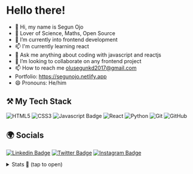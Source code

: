 # Hello there!

- 👋 Hi, my name is Segun Ojo
- 👀 Lover of Science, Maths, Open Source
- 🌱 I’m currently into frontend development
- 📫 I'm currently learning react
- 🌱 Ask me anything about coding with javascript and reactjs
- 💞️ I’m looking to collaborate on any frontend project
- 📫 How to reach me olusegunkd2017@gmail.com
- Portfolio: https://segunojo.netlify.app
- 😄 Pronouns: He/him

## ⚒ My Tech Stack
![HTML5](https://img.shields.io/badge/html5-%23E34F26.svg?style=for-the-badge&logo=html5&logoColor=white)
![CSS3](https://img.shields.io/badge/css3-%231572B6.svg?style=for-the-badge&logo=css3&logoColor=white)
![Javascript Badge](https://img.shields.io/badge/-Javascript-F0DB4F?style=for-the-badge&labelColor=F0DB4F&logo=javascript&logoColor=black) 
![React](https://img.shields.io/badge/react-%23121011.svg?style=for-the-badge&logo=react&logoColor=blue)
![Python](https://img.shields.io/badge/python-3670A0?style=for-the-badge&logo=python&logoColor=ffdd54)
![Git](https://img.shields.io/badge/git-%23F05033.svg?style=for-the-badge&logo=git&logoColor=white)
![GitHub](https://img.shields.io/badge/github-%23121011.svg?style=for-the-badge&logo=github&logoColor=white)

## 🌍 Socials 
[![Linkedin Badge](https://img.shields.io/badge/-segun0x-0e76a8?style=flat&labelColor=0e76a8&logo=linkedin&logoColor=white)](https://www.linkedin.com/in/segun0x)
[![Twitter Badge](https://img.shields.io/badge/-@segun0x-1ca0f1?style=flat&labelColor=1ca0f1&logo=twitter&logoColor=white)](https://twitter.com/segun0x) 
[![Instagram Badge](https://img.shields.io/badge/-@__segunx-e84393?style=flat&labelColor=e84393&logo=instagram&logoColor=white)](https://instagram.com/__segunx) 

<details>
  <summary>Stats 🤩 (tap to open)</summary>
  <br />
  
  <img src="https://komarev.com/ghpvc/?username=lil-dev16" alt="segun0x" />
  
  [![GitHub segun](https://img.shields.io/github/followers/lil-dev16?label=Follow%20me&style=flat)](https://github.com/lil-dev16)
  
  [![Segun's wakatime stats](https://github-readme-stats.vercel.app/api/wakatime?username=segun0x&layout=compact&theme=solarized-dark&hide_border=true&v=2)](https://github.com/anuraghazra/github-readme-stats)
<!--   [![Segun's wakatime stats](https://github-readme-stats.vercel.app/api/wakatime?username=segun0x)](https://github.com/anuraghazra/github-readme-stats) -->
 
  [![Top Langs](https://github-readme-stats.vercel.app/api/top-langs/?username=lil-dev16)](https://github.com/segun0x/github-readme-stats)
  
  <img src="https://github-readme-stats.vercel.app/api?username=lil-dev16&show_icons=true&theme=solarized-dark&hide_border=true" alt="lil-dev16" />

  [![GitHub Streak](http://github-readme-streak-stats.herokuapp.com?user=lil-dev16&show_icons=true&theme=solarized-dark&hide_border=true&date_format=M%20j%5B%2C%20Y%5D)](https://git.io/streak-stats)
</details>

<!-- [![GitHub Streak](https://streak-stats.demolab.com/?user=lil-dev16&theme=dark)](https://git.io/streak-stats)
 
 
![Segun's GitHub stats](https://github-readme-stats.vercel.app/api?username=lil-dev16&show_icons=true&theme=radical)

[![Top Langs](https://github-readme-stats.vercel.app/api/top-langs/?username=lil-dev16)](https://github.com/lil-dev16/github-readme-stats) -->

<!-- [![willianrod's wakatime stats](https://github-readme-stats.vercel.app/api/wakatime?username=lildev16)](https://github.com/lil-dev16/github-readme-stats) -->


